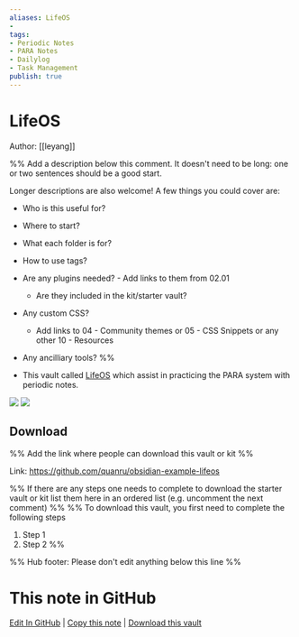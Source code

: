 ```yaml
---
aliases: LifeOS
- 
tags:
- Periodic Notes
- PARA Notes
- Dailylog
- Task Management
publish: true
---
```


# LifeOS
Author: [[leyang]]

%% Add a description below this comment. It doesn't need to be long: one or two sentences should be a good start. 

Longer descriptions are also welcome! A few things you could cover are: 
- Who is this useful for?
- Where to start?
- What each folder is for?
- How to use tags?
- Are any plugins needed? - Add links to them from 02.01
	- Are they included in the kit/starter vault?
- Any custom CSS? 
	- Add links to 04 - Community themes or 05 - CSS Snippets or any other 10 - Resources
- Any ancilliary tools?
%%

- This vault called [LifeOS](https://forum.obsidian.md/t/building-my-second-brain-with-obsidian/62934) which assist in practicing the PARA system with periodic notes.

![](https://lifeos.vip/guide/%E7%AC%AC%E4%BA%8C%E5%A4%A7%E8%84%91%E7%B3%BB%E7%BB%9F%E5%9B%BE-%E8%BF%9E%E6%8E%A5-EN.webp)
![](https://lifeos.vip/guide/LifeOS-%E7%A4%BA%E4%BE%8B-%E6%A0%87%E6%B3%A8-EN.webp)

## Download 

%% Add the link where people can download this vault or kit %%

Link: https://github.com/quanru/obsidian-example-lifeos

%% If there are any steps one needs to complete to download the starter vault or kit list them here in an ordered list (e.g. uncomment the next comment)
%%
%% To download this vault, you first need to complete the following steps
1. Step 1
2. Step 2
%%

%% Hub footer: Please don't edit anything below this line %%

# This note in GitHub

<span class="git-footer">[Edit In GitHub](https://github.dev/obsidian-community/obsidian-hub/blob/main/03%20-%20Showcases%20%26%20Templates/Vaults/Periodic%20PARA.md "git-hub-edit-note") | [Copy this note](https://raw.githubusercontent.com/obsidian-community/obsidian-hub/main/03%20-%20Showcases%20%26%20Templates/Vaults/Periodic%20PARA.md "git-hub-copy-note") | [Download this vault](https://github.com/obsidian-community/obsidian-hub/archive/refs/heads/main.zip "git-hub-download-vault") </span>
